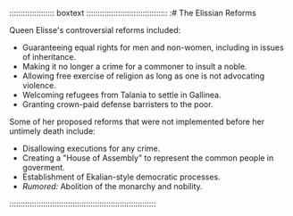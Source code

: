 :::::::::::::::::::: boxtext ::::::::::::::::::::::::::::::::::::
:# The Elissian Reforms 

Queen Elisse's controversial reforms included:

   - Guaranteeing equal rights for men and non-women, including in issues of inheritance.
   - Making it no longer a crime for a commoner to insult a noble.
   - Allowing free exercise of religion as long as one is not advocating violence.
   - Welcoming refugees from Talania to settle in Gallinea.
   - Granting crown-paid defense barristers to the poor.

Some of her proposed reforms that were not implemented before her untimely death include:

   - Disallowing executions for any crime.
   - Creating a "House of Assembly" to represent the common people in goverment.
   - Establishment of Ekalian-style democratic processes.
   - *Rumored:* Abolition of the monarchy and nobility.

:::::::::::::::::::::::::::::::::::::::::::::::::::::::::::::::::

